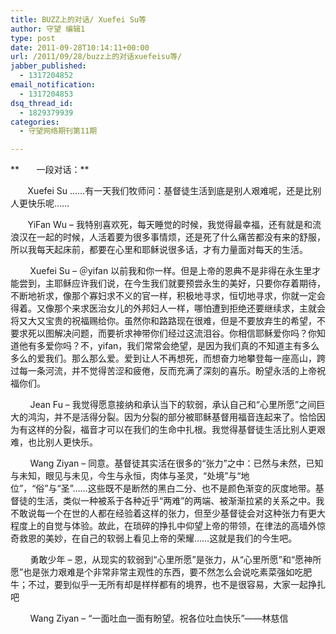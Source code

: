 ```yaml
---
title: BUZZ上的对话/ Xuefei Su等
author: 守望 编辑1
type: post
date: 2011-09-28T10:14:11+00:00
url: /2011/09/28/buzz上的对话xuefeisu等/
jabber_published:
  - 1317204852
email_notification:
  - 1317204853
dsq_thread_id:
  - 1829379939
categories:
  - 守望网络期刊第11期

---
```

**       一段对话：**

       Xuefei Su ……有一天我们牧师问：基督徒生活到底是别人艰难呢，还是比别人更快乐呢……<!--more-->

       YiFan Wu &#8211; 我特别喜欢死，每天睡觉的时候，我觉得最幸福，还有就是和流浪汉在一起的时候，人活着要为很多事情烦，还是死了什么痛苦都没有来的舒服，所以我每天起床前，都要在心里和耶稣说很多话，才有力量面对每天的生活。

        Xuefei Su &#8211; ＠yifan 以前我和你一样。但是上帝的恩典不是非得在永生里才能尝到，主耶稣应许我们说，在今生我们就要预尝永生的美好，只要你存着期待，不断地祈求，像那个寡妇求不义的官一样，积极地寻求，恒切地寻求，你就一定会得着。又像那个来求医治女儿的外邦妇人一样，哪怕遭到拒绝还要继续求，主就会将又大又宝贵的祝福赐给你。虽然你和路路现在很难，但是不要放弃生的希望，不要求死以图解决问题，而要祈求神带你们经过这流泪谷。你相信耶稣爱你吗？你知道他有多爱你吗？不，yifan，我们常常会绝望，是因为我们真的不知道主有多么多么的爱我们。那么那么爱。爱到让人不再想死，而想奋力地攀登每一座高山，跨过每一条河流，并不觉得苦涩和疲倦，反而充满了深刻的喜乐。盼望永活的上帝祝福你们。

        Jean Fu &#8211; 我觉得愿意接纳和承认当下的软弱，承认自己和“心里所愿”之间巨大的鸿沟，并不是活得分裂。因为分裂的部分被耶稣基督用福音连起来了。恰恰因为有这样的分裂，福音才可以在我们的生命中扎根。我觉得基督徒生活比别人更艰难，也比别人更快乐。

        Wang Ziyan &#8211; 同意。基督徒其实活在很多的“张力”之中：已然与未然，已知与未知，眼见与未见，今生与永恒，肉体与圣灵，“处境”与“地位”，“俗”与“圣”……这些既不是断然的黑白二分、也不是颜色渐变的灰度地带。基督徒的生活，类似一种被系于各种近乎“两难”的两端、被渐渐拉紧的关系之中。我不敢说每一个在世的人都在经验着这样的张力，但至少基督徒会对这种张力有更大程度上的自觉与体验。故此，在琐碎的挣扎中仰望上帝的带领，在律法的高墙外惊奇救恩的美妙，在自己的软弱上看见上帝的荣耀……这就是我们的今生吧。

        勇敢少年 &#8211; 恩，从现实的软弱到“心里所愿”是张力，从“心里所愿”和“愿神所愿”也是张力艰难是个非常非常主观性的东西，要不然怎么会说吃素菜强如吃肥牛；不过，要到似乎一无所有却是样样都有的境界，也不是很容易，大家一起挣扎吧

        Wang Ziyan &#8211; “一面吐血一面有盼望。祝各位吐血快乐”——林慈信